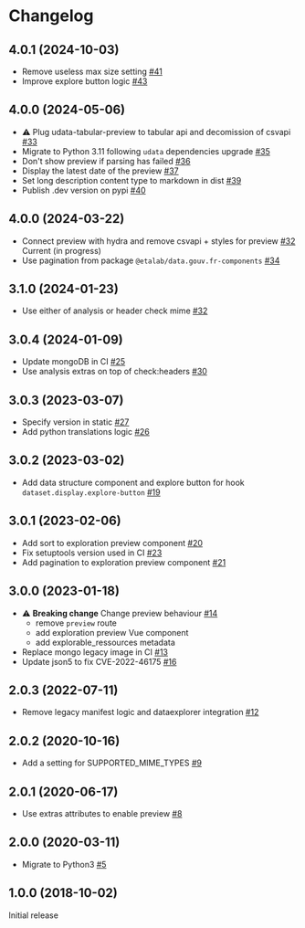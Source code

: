 # Changelog

## 4.0.1 (2024-10-03)

- Remove useless max size setting [#41](https://github.com/opendatateam/udata-tabular-preview/pull/41)
- Improve explore button logic [#43](https://github.com/opendatateam/udata-tabular-preview/pull/43)

## 4.0.0 (2024-05-06)

- :warning: Plug udata-tabular-preview to tabular api and decomission of csvapi [#33](https://github.com/opendatateam/udata-tabular-preview/pull/33)
- Migrate to Python 3.11 following `udata` dependencies upgrade [#35](https://github.com/opendatateam/udata-tabular-preview/pull/35)
- Don't show preview if parsing has failed [#36](https://github.com/opendatateam/udata-tabular-preview/pull/36)
- Display the latest date of the preview [#37](https://github.com/opendatateam/udata-tabular-preview/pull/37)
- Set long description content type to markdown in dist [#39](https://github.com/opendatateam/udata-tabular-preview/pull/39)
- Publish .dev version on pypi [#40](https://github.com/opendatateam/udata-tabular-preview/pull/40)

## 4.0.0 (2024-03-22)

- Connect preview with hydra and remove csvapi + styles for preview [#32](https://github.com/opendatateam/udata-tabular-preview/pull/33)
 Current (in progress)
- Use pagination from package `@etalab/data.gouv.fr-components` [#34](https://github.com/opendatateam/udata-tabular-preview/pull/34)

## 3.1.0 (2024-01-23)

- Use either of analysis or header check mime [#32](https://github.com/opendatateam/udata-tabular-preview/pull/32)

## 3.0.4 (2024-01-09)

- Update mongoDB in CI [#25](https://github.com/opendatateam/udata-tabular-preview/pull/25)
- Use analysis extras on top of check:headers [#30](https://github.com/opendatateam/udata-tabular-preview/pull/30)

## 3.0.3 (2023-03-07)

- Specify version in static [#27](https://github.com/opendatateam/udata-tabular-preview/pull/27)
- Add python translations logic [#26](https://github.com/opendatateam/udata-tabular-preview/pull/26)

## 3.0.2 (2023-03-02)

- Add data structure component and explore button for hook `dataset.display.explore-button` [#19](https://github.com/opendatateam/udata-tabular-preview/pull/19)

## 3.0.1 (2023-02-06)

- Add sort to exploration preview component [#20](https://github.com/opendatateam/udata-tabular-preview/pull/20)
- Fix setuptools version used in CI [#23](https://github.com/opendatateam/udata-tabular-preview/pull/23)
- Add pagination to exploration preview component [#21](https://github.com/opendatateam/udata-tabular-preview/pull/21)

## 3.0.0 (2023-01-18)

- :warning: **Breaking change** Change preview behaviour [#14](https://github.com/opendatateam/udata-tabular-preview/pull/14)
    - remove `preview` route
    - add exploration preview Vue component
    - add explorable_ressources metadata
- Replace mongo legacy image in CI [#13](https://github.com/opendatateam/udata-tabular-preview/pull/13)
- Update json5 to fix CVE-2022-46175 [#16](https://github.com/opendatateam/udata-tabular-preview/pull/16)

## 2.0.3 (2022-07-11)

- Remove legacy manifest logic and dataexplorer integration [#12](https://github.com/opendatateam/udata-tabular-preview/pull/12)

## 2.0.2 (2020-10-16)

- Add a setting for SUPPORTED_MIME_TYPES [#9](https://github.com/opendatateam/udata-tabular-preview/pull/9)

## 2.0.1 (2020-06-17)

- Use extras attributes to enable preview [#8](https://github.com/opendatateam/udata-tabular-preview/pull/8)

## 2.0.0 (2020-03-11)

- Migrate to Python3 [#5](https://github.com/opendatateam/udata-tabular-preview/pull/5)

## 1.0.0 (2018-10-02)

Initial release
